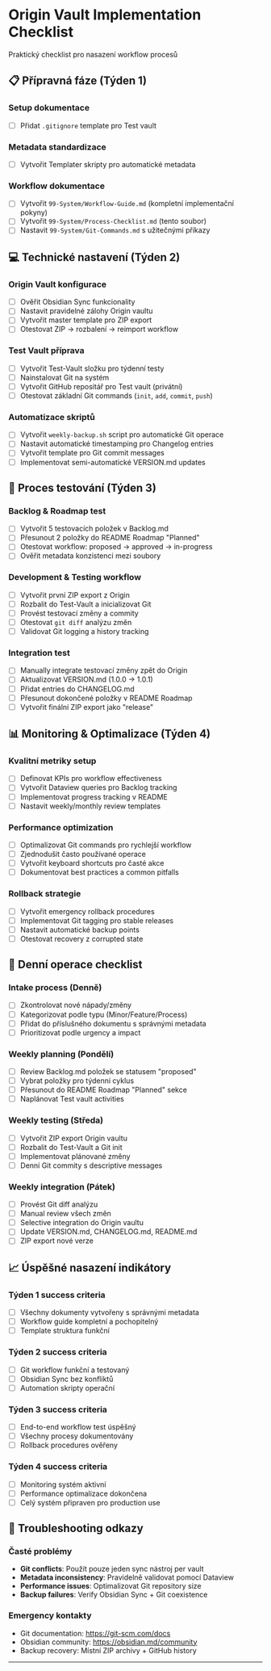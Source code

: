 # Origin Vault Implementation Checklist
Praktický checklist pro nasazení workflow procesů

## 📋 Přípravná fáze (Týden 1)

### Setup dokumentace
- [ ] Přidat `.gitignore` template pro Test vault

### Metadata standardizace
- [ ] Vytvořit Templater skripty pro automatické metadata
### Workflow dokumentace
- [ ] Vytvořit `99-System/Workflow-Guide.md` (kompletní implementační pokyny)
- [ ] Vytvořit `99-System/Process-Checklist.md` (tento soubor)
- [ ] Nastavit `99-System/Git-Commands.md` s užitečnými příkazy

## 💻 Technické nastavení (Týden 2)

### Origin Vault konfigurace
- [ ] Ověřit Obsidian Sync funkcionality
- [ ] Nastavit pravidelné zálohy Origin vaultu
- [ ] Vytvořit master template pro ZIP export
- [ ] Otestovat ZIP → rozbalení → reimport workflow

### Test Vault příprava
- [ ] Vytvořit Test-Vault složku pro týdenní testy
- [ ] Nainstalovat Git na systém
- [ ] Vytvořit GitHub repositář pro Test vault (privátní)
- [ ] Otestovat základní Git commands (`init`, `add`, `commit`, `push`)

### Automatizace skriptů
- [ ] Vytvořit `weekly-backup.sh` script pro automatické Git operace
- [ ] Nastavit automatické timestamping pro Changelog entries
- [ ] Vytvořit template pro Git commit messages
- [ ] Implementovat semi-automatické VERSION.md updates

## 🔄 Proces testování (Týden 3)

### Backlog & Roadmap test
- [ ] Vytvořit 5 testovacích položek v Backlog.md
- [ ] Přesunout 2 položky do README Roadmap "Planned"
- [ ] Otestovat workflow: proposed → approved → in-progress
- [ ] Ověřit metadata konzistenci mezi soubory

### Development & Testing workflow
- [ ] Vytvořit první ZIP export z Origin
- [ ] Rozbalit do Test-Vault a inicializovat Git
- [ ] Provést testovací změny a commity
- [ ] Otestovat `git diff` analýzu změn
- [ ] Validovat Git logging a history tracking

### Integration test
- [ ] Manually integrate testovací změny zpět do Origin
- [ ] Aktualizovat VERSION.md (1.0.0 → 1.0.1)
- [ ] Přidat entries do CHANGELOG.md
- [ ] Přesunout dokončené položky v README Roadmap
- [ ] Vytvořit finální ZIP export jako "release"

## 📊 Monitoring & Optimalizace (Týden 4)

### Kvalitní metriky setup
- [ ] Definovat KPIs pro workflow effectiveness
- [ ] Vytvořit Dataview queries pro Backlog tracking
- [ ] Implementovat progress tracking v README
- [ ] Nastavit weekly/monthly review templates

### Performance optimization
- [ ] Optimalizovat Git commands pro rychlejší workflow
- [ ] Zjednodušit často používané operace
- [ ] Vytvořit keyboard shortcuts pro časté akce
- [ ] Dokumentovat best practices a common pitfalls

### Rollback strategie
- [ ] Vytvořit emergency rollback procedures
- [ ] Implementovat Git tagging pro stable releases
- [ ] Nastavit automatické backup points
- [ ] Otestovat recovery z corrupted state

## 🔧 Denní operace checklist

### Intake process (Denně)
- [ ] Zkontrolovat nové nápady/změny
- [ ] Kategorizovat podle typu (Minor/Feature/Process)
- [ ] Přidat do příslušného dokumentu s správnými metadata
- [ ] Prioritizovat podle urgency a impact

### Weekly planning (Pondělí)
- [ ] Review Backlog.md položek se statusem "proposed"
- [ ] Vybrat položky pro týdenní cyklus
- [ ] Přesunout do README Roadmap "Planned" sekce
- [ ] Naplánovat Test vault activities

### Weekly testing (Středa)
- [ ] Vytvořit ZIP export Origin vaultu
- [ ] Rozbalit do Test-Vault a Git init
- [ ] Implementovat plánované změny
- [ ] Denní Git commity s descriptive messages

### Weekly integration (Pátek)
- [ ] Provést Git diff analýzu
- [ ] Manual review všech změn
- [ ] Selective integration do Origin vaultu
- [ ] Update VERSION.md, CHANGELOG.md, README.md
- [ ] ZIP export nové verze

## 📈 Úspěšné nasazení indikátory

### Týden 1 success criteria
- [ ] Všechny dokumenty vytvořeny s správnými metadata
- [ ] Workflow guide kompletní a pochopitelný
- [ ] Template struktura funkční

### Týden 2 success criteria
- [ ] Git workflow funkční a testovaný
- [ ] Obsidian Sync bez konfliktů
- [ ] Automation skripty operační

### Týden 3 success criteria
- [ ] End-to-end workflow test úspěšný
- [ ] Všechny procesy dokumentovány
- [ ] Rollback procedures ověřeny

### Týden 4 success criteria
- [ ] Monitoring systém aktivní
- [ ] Performance optimalizace dokončena
- [ ] Celý systém připraven pro production use

## 🚨 Troubleshooting odkazy

### Časté problémy
- **Git conflicts**: Použít pouze jeden sync nástroj per vault
- **Metadata inconsistency**: Pravidelně validovat pomocí Dataview
- **Performance issues**: Optimalizovat Git repository size
- **Backup failures**: Verify Obsidian Sync + Git coexistence

### Emergency kontakty
- Git documentation: https://git-scm.com/docs
- Obsidian community: https://obsidian.md/community
- Backup recovery: Místní ZIP archivy + GitHub history

---
